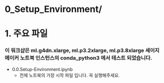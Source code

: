 # 0_Setup_Environment/


# 1. 주요 파일 
### 이 워크샵은 ml.g4dn.xlarge, ml.p3.2xlarge, ml.p3.8xlarge 세이지 메이커 노트북 인스턴스의 conda_python3 에서 테스트 되었습니다.


- 0.0.Setup-Environment.ipynb
    - 전체 노트북의 가장 시작 파일 입니다. 꼭 실행해주세요.
    
